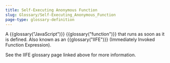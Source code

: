 ```yaml
---
title: Self-Executing Anonymous Function
slug: Glossary/Self-Executing_Anonymous_Function
page-type: glossary-definition
---
```




A {{glossary("JavaScript")}} {{glossary("function")}} that runs as soon as it is defined. Also known as an {{glossary("IIFE")}} (Immediately Invoked Function Expression).

See the IIFE glossary page linked above for more information.
